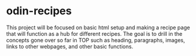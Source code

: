 # odin-recipes
This project will be focused on basic html setup and making a recipe page
that will function as a hub for different recipes. The goal is to drill
in the concepts gone over so far in TOP such as heading, paragraphs, images, links to other webpages, and other basic functions.